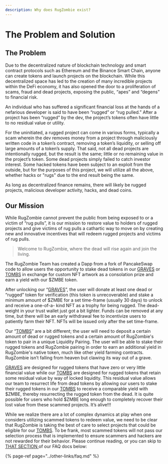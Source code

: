 ```yaml
---
description: Why does RugZombie exist?
---
```


# The Problem and Solution

## The Problem

Due to the decentralized nature of blockchain technology and smart contract protocols such as Ethereum and the Binance Smart Chain, anyone can create tokens and launch projects on the blockchain. While this decentralized space has led to the creation of many incredible projects within the DeFi economy, it has also opened the door to a proliferation of scams, fraud and dead projects, exposing the public, “apes” and “degens” to financial risk.

An individual who has suffered a significant financial loss at the hands of a nefarious developer  is said to have been “rugged” or “rug pulled.” After a project has been “rugged” by the dev, the project’s tokens often have little to no residual value or utility. 

For the uninitiated, a rugged project can come in various forms, typically a scam wherein the dev removes money from a project through maliciously written code in a token’s contract, removing a token’s liquidity, or selling off large amounts of a token’s supply. That said, not all dead projects are intentionally rugged, but the result is the same; little or no remaining value in the project’s token. Some dead projects simply failed to catch investor interest. Some hacked tokens have been subject to an exploit from the outside, but for the purposes of this project, we will utilize all the above, whether hacks or  "rugs" due to the end result being the same.

As long as decentralized finance remains, there will likely be rugged projects, malicious developer activity, hacks, and dead coins.

## Our Mission

While RugZombie cannot prevent the public from being exposed to or a victim of “rug pulls”, it is our mission to restore value to holders of rugged projects and give victims of rug pulls a cathartic way to move on by creating new and innovative incentives that will redeem rugged projects and victims of rug pulls.

> Welcome to RugZombie, where the dead will rise again and join the living.

The RugZombie Team has created a Dapp from a fork of PancakeSwap code to allow users the opportunity to stake dead tokens in our [GRAVES](main-features/graves/) or [TOMBS](main-features/tombs.md) in exchange for custom NFT artwork as a consolation prize and earn a yield with our $ZMBE token.

After unlocking our “[GRAVES](main-features/graves/)”, the user will donate at least one dead or “rugged” token for verification \(this token is unrecoverable\) and stake a minimum amount of $ZMBE for a set time-frame \(usually 30 days\) to unlock and receive a one-of-a- kind NFT as a trophy for being rugged. The dead-weight in your trust wallet just got a bit lighter. Funds can be removed at any time, but there will be an early withdrawal fee to incentivize users to patiently farm their NFT. NFTs will be issued only after the set time-frame.

Our “[TOMBS](main-features/tombs.md)” are a bit different; the user will need to deposit a certain amount of dead or rugged tokens and a certain amount of RugZombie's token to pair in a unique Liquidity Pairing. The user will be able to stake their rugged tokens and RugZombie pairing in order to earn an additional yield in RugZombie's native token, much like other yield farming contracts. RugZombie isn’t falling from heaven but clawing its way out of a grave.

[GRAVES](main-features/graves/) are designed for rugged tokens that have zero or very little financial value while our [TOMBS](main-features/tombs.md) are designed for rugged tokens that retain some residual value by way of locked liquidity. This residual value allows our team to resurrect life from dead tokens by allowing our users to stake their rugged tokens in our [TOMBS](main-features/tombs.md) to receive a comparable yield with $ZMBE, thereby resurrecting the rugged token from the dead. It is quite possible for users who hold $ZMBE long enough to completely recover their lost value from these scammed projects. It’s alive!!!

While we realize there are a lot of complex dynamics at play when one considers utilizing scammed tokens to redeem value, we need to be clear that RugZombie is taking the best of care to select projects that could be eligible for our [TOMBS](main-features/tombs.md). To be frank, most scammed tokens will not pass our selection process that is implemented to ensure scammers and hackers are not rewarded for their behavior. Please continue reading, or you can skip to [THAT SECTION ](../other-links/faq.md#how-does-the-team-select-rugged-tokens)of our  FAQ docs below:

{% page-ref page="../other-links/faq.md" %}

